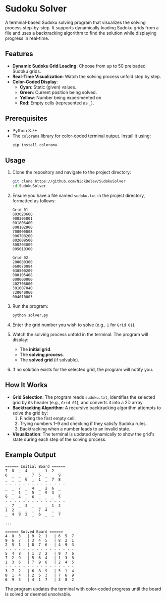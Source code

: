 # Sudoku Solver

A terminal-based Sudoku solving program that visualizes the solving process step-by-step. It supports dynamically loading Sudoku grids from a file and uses a backtracking algorithm to find the solution while displaying progress in real-time.

## Features
- **Dynamic Sudoku Grid Loading**: Choose from up to 50 preloaded Sudoku grids.
- **Real-Time Visualization**: Watch the solving process unfold step by step.
- **Color-Coded Display**:
  - **Cyan**: Static (given) values.
  - **Green**: Current position being solved.
  - **Yellow**: Number being experimented on.
  - **Red**: Empty cells (represented as `_`).

## Prerequisites
- Python 3.7+
- The `colorama` library for color-coded terminal output. Install it using:
  ```bash
  pip install colorama
  ```

## Usage

1. Clone the repository and navigate to the project directory:
   ```bash
   git clone https://github.com/NickBelev/SudokuSolver
   cd SudokuSolver
   ```

2. Ensure you have a file named `sudoku.txt` in the project directory, formatted as follows:
   ```
   Grid 01
   003020600
   900305001
   001806400
   008102900
   700000008
   006708200
   002609500
   800203009
   005010300

   Grid 02
   200080300
   060070084
   030500209
   000105408
   000000000
   402706000
   301007040
   720040060
   004010003
   ```

3. Run the program:
   ```bash
   python solver.py
   ```

4. Enter the grid number you wish to solve (e.g., `1` for `Grid 01`).

5. Watch the solving process unfold in the terminal. The program will display:
   - The **initial grid**.
   - The **solving process**.
   - The **solved grid** (if solvable).

6. If no solution exists for the selected grid, the program will notify you.

## How It Works
- **Grid Selection**: The program reads `sudoku.txt`, identifies the selected grid by its header (e.g., `Grid 01`), and converts it into a 2D array.
- **Backtracking Algorithm**: A recursive backtracking algorithm attempts to solve the grid by:
  1. Finding the first empty cell.
  2. Trying numbers 1–9 and checking if they satisfy Sudoku rules.
  3. Backtracking when a number leads to an invalid state.
- **Visualization**: The terminal is updated dynamically to show the grid's state during each step of the solving process.

## Example Output
```
====== Initial Board ======
7  8  _  4  _  _  1  2  _
6  _  _  _  7  5  _  _  9
_  _  _  6  _  1  _  7  8
- - - - - - - - - - - - - -
_  _  7  _  4  _  2  6  _
_  _  1  _  5  _  9  3  _
9  _  4  _  6  _  _  _  5
- - - - - - - - - - - - - -
_  7  _  3  _  _  _  1  2
1  2  _  _  _  7  4  _  _
_  4  9  2  _  6  _  _  7

...

====== Solved Board ======
4  8  3   | 9  2  1   | 6  5  7
9  6  7   | 3  4  5   | 8  2  1
2  5  1   | 8  7  6   | 4  9  3
- - - - - - - - - - - - - - - -
5  4  8   | 1  3  2   | 9  7  6
7  2  9   | 5  6  4   | 1  3  8
1  3  6   | 7  9  8   | 2  4  5
- - - - - - - - - - - - - - - -
3  7  2   | 6  8  9   | 5  1  4
8  1  4   | 2  5  3   | 7  6  9
6  9  5   | 4  1  7   | 3  8  2

```
The program updates the terminal with color-coded progress until the board is solved or deemed unsolvable.

